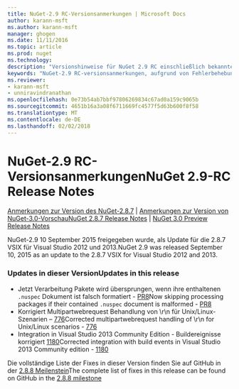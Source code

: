 ```yaml
---
title: NuGet-2.9 RC-Versionsanmerkungen | Microsoft Docs
author: karann-msft
ms.author: karann-msft
manager: ghogen
ms.date: 11/11/2016
ms.topic: article
ms.prod: nuget
ms.technology: 
description: "Versionshinweise für NuGet 2.9 RC einschließlich bekannte Probleme, Fehlerbehebungen, Funktionen und Archivierung von dcrs Design."
keywords: "NuGet-2.9 RC-versionsanmerkungen, aufgrund von Fehlerbehebungen, bekannte Probleme, zusätzliche Funktionen, Archivierung von dcrs Design"
ms.reviewer:
- karann-msft
- unniravindranathan
ms.openlocfilehash: 0e73b54ab7bbf97806269834c67ad0a159c9065b
ms.sourcegitcommit: 4651b16a3a08f6711669fc4577f5d63b600f8f58
ms.translationtype: MT
ms.contentlocale: de-DE
ms.lasthandoff: 02/02/2018
---
```

# <a name="nuget-29-rc-release-notes"></a><span data-ttu-id="5be5a-104">NuGet-2.9 RC-Versionsanmerkungen</span><span class="sxs-lookup"><span data-stu-id="5be5a-104">NuGet 2.9-RC Release Notes</span></span>

<span data-ttu-id="5be5a-105">[Anmerkungen zur Version des NuGet-2.8.7](../release-notes/nuget-2.8.7.md) | [Anmerkungen zur Version von NuGet-3.0-Vorschau](../release-notes/nuget-3.0-preview.md)</span><span class="sxs-lookup"><span data-stu-id="5be5a-105">[NuGet 2.8.7 Release Notes](../release-notes/nuget-2.8.7.md) | [NuGet 3.0 Preview Release Notes](../release-notes/nuget-3.0-preview.md)</span></span>

<span data-ttu-id="5be5a-106">NuGet-2.9 10 September 2015 freigegeben wurde, als Update für die 2.8.7 VSIX für Visual Studio 2012 und 2013.</span><span class="sxs-lookup"><span data-stu-id="5be5a-106">NuGet 2.9 was released September 10, 2015 as an update to the 2.8.7 VSIX for Visual Studio 2012 and 2013.</span></span>

### <a name="updates-in-this-release"></a><span data-ttu-id="5be5a-107">Updates in dieser Version</span><span class="sxs-lookup"><span data-stu-id="5be5a-107">Updates in this release</span></span>

* <span data-ttu-id="5be5a-108">Jetzt Verarbeitung Pakete wird übersprungen, wenn ihre enthaltenen `.nuspec` Dokument ist falsch formatiert - [PR8](https://github.com/NuGet/NuGet2/pull/8)</span><span class="sxs-lookup"><span data-stu-id="5be5a-108">Now skipping processing packages if their contained `.nuspec` document is malformed - [PR8](https://github.com/NuGet/NuGet2/pull/8)</span></span>
* <span data-ttu-id="5be5a-109">Korrigiert Multipartwebrequest Behandlung von \r\n für Unix/Linux-Szenarien – [776](https://github.com/NuGet/Home/issues/776)</span><span class="sxs-lookup"><span data-stu-id="5be5a-109">Corrected multipartwebrequest handling of \r\n for Unix/Linux scenarios - [776](https://github.com/NuGet/Home/issues/776)</span></span>
* <span data-ttu-id="5be5a-110">Integration in Visual Studio 2013 Community Edition - Buildereignisse korrigiert [1180](https://github.com/NuGet/Home/issues/1180)</span><span class="sxs-lookup"><span data-stu-id="5be5a-110">Corrected integration with build events in Visual Studio 2013 Community edition - [1180](https://github.com/NuGet/Home/issues/1180)</span></span>


<span data-ttu-id="5be5a-111">Die vollständige Liste der Fixes in dieser Version finden Sie auf GitHub in der [2.8.8 Meilenstein](https://github.com/NuGet/Home/issues?q=milestone%3A2.8.8+is%3Aclosed)</span><span class="sxs-lookup"><span data-stu-id="5be5a-111">The complete list of fixes in this release can be found on GitHub in the [2.8.8 milestone](https://github.com/NuGet/Home/issues?q=milestone%3A2.8.8+is%3Aclosed)</span></span>
